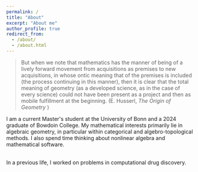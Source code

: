 ```yaml
---
permalink: /
title: "About"
excerpt: "About me"
author_profile: true
redirect_from: 
  - /about/
  - /about.html
---
```

<blockquote>
  But when we note that mathematics has the manner of being of a lively forward movement from acquisitions as premises to new     
  acquisitions, in whose ontic meaning that of the premises is included (the process continuing in this manner), then it is clear that 
  the total meaning of geometry (as a developed science, as in the case of every science) could not have been present as a project and 
  then as mobile fulfillment at the beginning. (E. Husserl, <i> The Origin of Geometry </i>)
</blockquote>
I am a current Master's student at the University of Bonn and a 2024 graduate of Bowdoin College. My mathematical interests primarily lie in algebraic geometry, in particular within categorical and algebro-topological methods. I also spend time thinking about nonlinear algebra and mathematical software. 
<br/><br/>

In a previous life, I worked on problems in computational drug discovery. 
